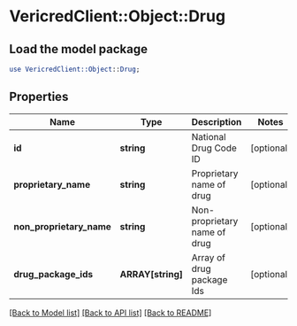 # VericredClient::Object::Drug

## Load the model package
```perl
use VericredClient::Object::Drug;
```

## Properties
Name | Type | Description | Notes
------------ | ------------- | ------------- | -------------
**id** | **string** | National Drug Code ID | [optional] 
**proprietary_name** | **string** | Proprietary name of drug | [optional] 
**non_proprietary_name** | **string** | Non-proprietary name of drug | [optional] 
**drug_package_ids** | **ARRAY[string]** | Array of drug package Ids | [optional] 

[[Back to Model list]](../README.md#documentation-for-models) [[Back to API list]](../README.md#documentation-for-api-endpoints) [[Back to README]](../README.md)


